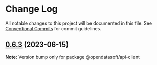 # Change Log

All notable changes to this project will be documented in this file.
See [Conventional Commits](https://conventionalcommits.org) for commit guidelines.

## [0.6.3](https://github.com/opendatasoft/ods-dataviz-sdk/compare/@opendatasoft/api-client@0.6.2...@opendatasoft/api-client@0.6.3) (2023-06-15)

**Note:** Version bump only for package @opendatasoft/api-client
